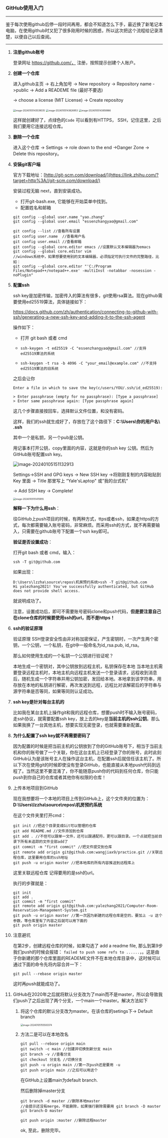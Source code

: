 ### GitHub使用入门

---

鉴于每次使用github后停一段时间再用，都会不知道怎么下手，最近换了新笔记本电脑，在使用github时又犯了很多刚用时候的困惑，所以这次把这个流程给记录清楚，以便自己以后查阅。

---

1. **注册github账号**

   登录网址 https://github.com/， 注册，按照提示创建个人账户。

2. **创建一个仓库**

   进入github主页 -> 右上角加号  -> New repository -> Repository name ->public -> Add a READEME file (最好不要选)

   -> choose a license (MIT License) -> Create repositoy

   <img src="C:\Users\lzzha\AppData\Roaming\Typora\typora-user-images\image-20240105143539035.png" alt="image-20240105143539035" style="zoom: 50%;" />

   <img src="C:\Users\lzzha\AppData\Roaming\Typora\typora-user-images\image-20240105143626953.png" alt="image-20240105143626953" style="zoom:50%;" />

   <img src="C:\Users\lzzha\AppData\Roaming\Typora\typora-user-images\image-20240105143858966.png" alt="image-20240105143858966" style="zoom:50%;" />

   这样就创建好了，点绿色的`Code` 可以看到有HTTPS， SSH，记住这里，之后我们要用它连接远程仓库。

3. **删除一个仓库**

   进入这个仓库 -> Settings -> role down to the end ->Danger Zone -> Delete this repository。 

4. **安装git客户端**

   官方下载地址：[http://git-scm.com/download/](https://link.zhihu.com/?target=http%3A//git-scm.com/download/)

   安装过程无脑 next，直到安装成功。

   *  打开git-bash.exe, 它能够在开始菜单中找到。
   * 配置姓名和邮箱

   ```
   git config --global user.name "yao.zhang"
   git config --global user.email "essenzhangyao@gmail.com"
   
   git config --list //查看所有设置
   git config user.name  //查看用户名
   git config user.email //查看邮箱
   git config --global core.editor emacs //设置默认文本编辑器为emacs
   git config --global core.editor vim
   //windows系统中，如果想要使用别的文本编辑器，必须指定可执行文件的完整路径，比如：
   git config --global core.editor "'C:/Program Files/Notepad++/notepad++.exe' -multiInst -notabbar -nosession -noPlugin"
   ```

5. **配置ssh**

   ssh key是加密传输，加密传入的算法有很多，git使用rsa算法。现在github需要使用ed25519算法，具体链接如下：

   https://docs.github.com/zh/authentication/connecting-to-github-with-ssh/generating-a-new-ssh-key-and-adding-it-to-the-ssh-agent

   操作如下：

   * 打开 git bash 或者 cmd

   * ```
     ssh-keygen -t ed25519 -C "essenzhangyao@gmail.com" //支持 ed25519算法的系统
     ```

   * ```shell
     ssh-keygen -t rsa -b 4096 -C "your_email@example.com" //不支持ed25519算法的旧系统
     ```

   之后会让你

   ```
   Enter a file in which to save the key(c/users/YOU/.ssh/id_ed25519):
   ```

   ```shell
   > Enter passphrase (empty for no passphrase): [Type a passphrase]
   > Enter same passphrase again: [Type passphrase again]
   ```

   这几个步骤直接按回车，选择默认文件位置，和没有密码。

   这样，我们的ssh就生成好了，存放在了这个路径下：**C:\Users\你的用户名\ .ssh**

   其中一个是私钥，另一个pub是公钥。

   用记事本打开公钥，copy里面的内容，这就是你的ssh key 公钥。然后为GitHub账号配置ssh key。

   ![image-20240105151132913](C:\Users\lzzha\AppData\Roaming\Typora\typora-user-images\image-20240105151132913.png)

   

   Settings->SSH and GPG keys -> New SSH key ->将刚刚复制的内容粘贴到Key 里面 -> Title 那里写上 “Yale'sLaptop" 或”我的台式机“

   -> Add SSH key  -> Complete!

   <img src="C:\Users\lzzha\AppData\Roaming\Typora\typora-user-images\image-20240105151415955.png" alt="image-20240105151415955" style="zoom:50%;" />

   **解释一下为什么用ssh**：

   往GitHub上push项目的时候，有两种方式，ttps或者ssh，如果走https的方式，每次都需要输入账号密码，非常麻烦。而采用ssh的方式，就不再需要输入，只需要在github账号下配置一个ssh key即可。

   **验证是否设置成功**：

   打开git bash 或者 cmd，输入：

   ```
   ssh -T git@github.com
   ```

   如果出现：

   ```
   D:\Users\lzzha\source\repos\机房预约系统>ssh -T git@github.com
   Hi yalezhang2021! You've successfully authenticated, but GitHub does not provide shell access.
   ```

   就说明成功了。

   注意，设置成功后，即可不需要账号密码clone和push代码，**但是要注意自己在clone仓库的时候要使用ssh的url，而不是https！**



6. **ssh的验证原理**

   验证原理
   SSH登录安全性由非对称加密保证，产生密钥时，一次产生两个密钥，一个公钥，一个私钥，在git中一般命名为id_rsa.pub, id_rsa。

   那么如何使用生成的一个私钥一个公钥进行验证呢？

   本地生成一个密钥对，其中公钥放到远程主机，私钥保存在本地
   当本地主机需要登录远程主机时，本地主机向远程主机发送一个登录请求，远程收到消息后，随机生成一个字符串并用公钥加密，发回给本地。本地拿到该字符串，用存放在本地的私钥进行解密，再次发送到远程，远程比对该解密后的字符串与源字符串是否等同，如果等同则认证成功。

7. **ssh key是针对每台主机的**

   比如我在某台主机上操作git和我的远程仓库，想要push时不输入账号密码，走ssh协议，就需要配置ssh key，放上去的key是**当前主机的ssh公钥**。那么如果我换了一台其他主机，想要实现无密登录，也就需要重新配置。

8. **为什么配置了ssh key就不再需要密码了**

   因为配置的时候是把当前主机的公钥放到了你的GitHub账号下，相当于当前主机和你的账号做了一个关联，你在这台主机上已经登录了你的账号，此时此刻GitHub认为是该账号主人在操作这台主机，在配置ssh后就信任该主机了。所以下次在使用git的时候即使没有登录GitHub，也能直接从本地push代码到远程了。当然这里不要混淆了，你不能随意push你的代码到任何仓库，你只能push到你自己的仓库或者其他你有权限的仓库！
   
9. 上传本地项目到GitHub

   现在我想要将一个本地的项目上传到GitHub上，这个文件夹的位置为：**D:\Users\lzzha\source\repos\机房预约系统**

   在这个文件夹里打开cmd：

   ```
   git init //把这个目录变成Git可以管理的仓库
   git add README.md //文件添加到仓库
   git add . //不但可以跟单一文件，还可以跟通配符，更可以跟目录。一个点就把当前目录下所有未追踪的文件全部add了 
   git commit -m "first commit" //把文件提交到仓库
   git remote add origin git@github.com:wangjiax9/practice.git //关联远程仓库，这里要用仓库的ssh地址
   git push -u origin master //把本地库的所有内容推送到远程库上
   
   ```

   这里关联远程仓库 记得要用的是ssh的url。

   执行的步骤就是：

   ```
   git init
   git add .
   git commit -m "first commit"
   git remote add origin git@github.com:yalezhang2021/Computer-Room-Reservation-Management-System.git
   git push -u origin master //第一次因为新建的远程仓库是空的，要加上 -u 这个参数，等仓库里有了内容之后就可以用下面的
   git push origin master
   ```

   

10. 注意避坑

    在第2步，创建远程仓库的时候，如果勾选了 add a readme file,  那么到第9步我们push的时候会报错： `failed to push some refs to ......`，。这是由于你新建的那个仓库里面的READEME文件不在本地仓库目录中，这时候可以通过下面的命令先将内容合并一下：

    ```
    git pull --rebase origin master
    ```

    这时再push就能成功了。

11. GitHub在2020年之后就将默认分支改为了main而不是master，所以会导致我们push了之后出现了两个分支，一个main一个master。解决方法如下

    1. 将这个仓库的默认分支改为master。在该仓库的setings下-> Default branch

       <img src="C:\Users\lzzha\AppData\Roaming\Typora\typora-user-images\image-20240105155500374.png" alt="image-20240105155500374" style="zoom:50%;" />

    2. 方法二是可以在本地改名

       ```
       git pull --rebase origin main
       git switch -c main //创建并切换到新分支 main
       git branch -v //查看分支
       git checkout 分支名 //切换分支
       git push -u origin main //第一次push还是要用 -u
       git push origin main //之后可以用这个
       ```

       在GitHub上设置main为default branch.

       然后删除掉master分支

       ```
       git branch -d master //删除本地master 
       //会提示还没有merge，不能删除，如果强行删除需要用 git branch -D master
       git branch-D master
       ```

       ```
       git push origin :master //删除远程master
       ```

       ok, 至此，删除完毕。